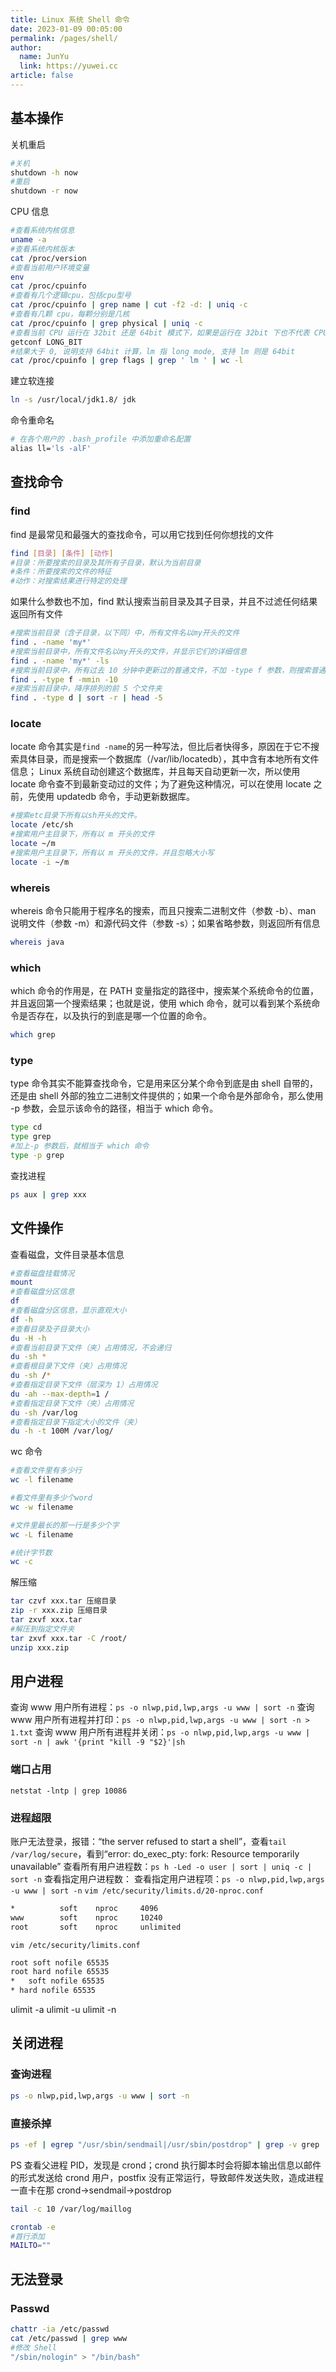 ```yaml
---
title: Linux 系统 Shell 命令
date: 2023-01-09 00:05:00
permalink: /pages/shell/
author: 
  name: JunYu
  link: https://yuwei.cc
article: false
---
```

## 基本操作
关机重启
```bash
#关机
shutdown -h now
#重启
shutdown -r now
```
CPU 信息
```bash
#查看系统内核信息
uname -a
#查看系统内核版本
cat /proc/version
#查看当前用户环境变量
env
cat /proc/cpuinfo
#查看有几个逻辑cpu，包括cpu型号
cat /proc/cpuinfo | grep name | cut -f2 -d: | uniq -c
#查看有几颗 cpu，每颗分别是几核
cat /proc/cpuinfo | grep physical | uniq -c
#查看当前 CPU 运行在 32bit 还是 64bit 模式下，如果是运行在 32bit 下也不代表 CPU 不支持 64bit
getconf LONG_BIT
#结果大于 0, 说明支持 64bit 计算，lm 指 long mode, 支持 lm 则是 64bit
cat /proc/cpuinfo | grep flags | grep ' lm ' | wc -l
```
建立软连接
```bash
ln -s /usr/local/jdk1.8/ jdk
```
命令重命名
```bash
# 在各个用户的 .bash_profile 中添加重命名配置
alias ll='ls -alF'
```
## 查找命令
### find
find 是最常见和最强大的查找命令，可以用它找到任何你想找的文件
```bash
find [目录] [条件] [动作]
#目录：所要搜索的目录及其所有子目录，默认为当前目录
#条件：所要搜索的文件的特征
#动作：对搜索结果进行特定的处理
```
如果什么参数也不加，find 默认搜索当前目录及其子目录，并且不过滤任何结果返回所有文件
```bash
#搜索当前目录（含子目录，以下同）中，所有文件名以my开头的文件
find . -name 'my*'
#搜索当前目录中，所有文件名以my开头的文件，并显示它们的详细信息
find . -name 'my*' -ls
#搜索当前目录中，所有过去 10 分钟中更新过的普通文件，不加 -type f 参数，则搜索普通文件+特殊文件+目录
find . -type f -mmin -10
#搜索当前目录中，降序排列的前 5 个文件夹
find . -type d | sort -r | head -5
```
### locate

locate 命令其实是`find -name`的另一种写法，但比后者快得多，原因在于它不搜索具体目录，而是搜索一个数据库（/var/lib/locatedb），其中含有本地所有文件信息；
Linux 系统自动创建这个数据库，并且每天自动更新一次，所以使用 locate 命令查不到最新变动过的文件；为了避免这种情况，可以在使用 locate 之前，先使用 updatedb 命令，手动更新数据库。
```bash
#搜索etc目录下所有以sh开头的文件。
locate /etc/sh
#搜索用户主目录下，所有以 m 开头的文件
locate ~/m
#搜索用户主目录下，所有以 m 开头的文件，并且忽略大小写
locate -i ~/m
```
### whereis
whereis 命令只能用于程序名的搜索，而且只搜索二进制文件（参数 -b）、man 说明文件（参数 -m）和源代码文件（参数 -s）；如果省略参数，则返回所有信息
```bash
whereis java
```
### which
which 命令的作用是，在 PATH 变量指定的路径中，搜索某个系统命令的位置，并且返回第一个搜索结果；也就是说，使用 which 命令，就可以看到某个系统命令是否存在，以及执行的到底是哪一个位置的命令。
```bash
which grep
```
### type
type 命令其实不能算查找命令，它是用来区分某个命令到底是由 shell 自带的，还是由 shell 外部的独立二进制文件提供的；如果一个命令是外部命令，那么使用 -p 参数，会显示该命令的路径，相当于 which 命令。
```bash
type cd
type grep
#加上-p 参数后，就相当于 which 命令
type -p grep
```
查找进程
```bash
ps aux | grep xxx
```
## 文件操作
查看磁盘，文件目录基本信息
```bash
#查看磁盘挂载情况
mount
#查看磁盘分区信息
df
#查看磁盘分区信息，显示直观大小
df -h
#查看目录及子目录大小
du -H -h
#查看当前目录下文件（夹）占用情况，不会递归
du -sh *
#查看根目录下文件（夹）占用情况
du -sh /*
#查看指定目录下文件（层深为 1）占用情况
du -ah --max-depth=1 /
#查看指定目录下文件（夹）占用情况
du -sh /var/log
#查看指定目录下指定大小的文件（夹）
du -h -t 100M /var/log/
```
wc 命令
```bash
#查看文件里有多少行
wc -l filename

#看文件里有多少个word
wc -w filename

#文件里最长的那一行是多少个字
wc -L filename

#统计字节数
wc -c
```
解压缩
```bash
tar czvf xxx.tar 压缩目录
zip -r xxx.zip 压缩目录
tar zxvf xxx.tar
#解压到指定文件夹
tar zxvf xxx.tar -C /root/
unzip xxx.zip
```
## 用户进程
查询 www 用户所有进程：`ps -o nlwp,pid,lwp,args -u www | sort -n`
查询 www 用户所有进程并打印：`ps -o nlwp,pid,lwp,args -u www | sort -n > 1.txt`
查询 www 用户所有进程并关闭：`ps -o nlwp,pid,lwp,args -u www | sort -n | awk '{print "kill -9 "$2}'|sh`
### 端口占用
`netstat -lntp | grep 10086`
### 进程超限
账户无法登录，报错：“the server refused to start a shell”，查看`tail /var/log/secure`，看到“error: do_exec_pty: fork: Resource temporarily unavailable”
查看所有用户进程数：`ps h -Led -o user | sort | uniq -c | sort -n`
查看指定用户进程数：
查看指定用户进程项：`ps -o nlwp,pid,lwp,args -u www | sort -n`
`vim /etc/security/limits.d/20-nproc.conf`
```bash
*          soft    nproc     4096
www        soft    nproc     10240
root       soft    nproc     unlimited
```
`vim /etc/security/limits.conf`
```bash
root soft nofile 65535
root hard nofile 65535
*	soft nofile 65535
* hard nofile 65535
```
ulimit -a
ulimit -u
ulimit -n
## 关闭进程
### 查询进程
```bash
ps -o nlwp,pid,lwp,args -u www | sort -n
```
### 直接杀掉
```bash
ps -ef | egrep "/usr/sbin/sendmail|/usr/sbin/postdrop" | grep -v grep | awk '{print $2}' | xargs kill -9
```
PS 查看父进程 PID，发现是 crond；crond 执行脚本时会将脚本输出信息以邮件的形式发送给 crond 用户，postfix 没有正常运行，导致邮件发送失败，造成进程一直卡在那
crond->sendmail->postdrop
```bash
tail -c 10 /var/log/maillog
```
```bash
crontab -e
#首行添加
MAILTO=""
```
## 无法登录
### Passwd
```bash
chattr -ia /etc/passwd
cat /etc/passwd | grep www
#修改 Shell
"/sbin/nologin" > "/bin/bash"
```

